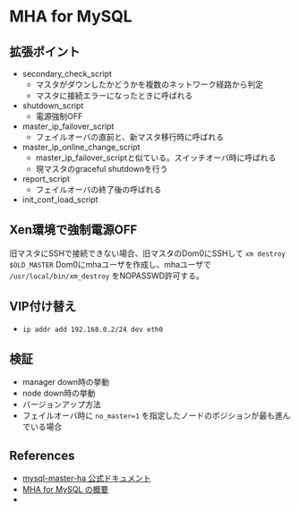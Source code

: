 # MHA for MySQL

## 拡張ポイント

- secondary_check_script
  - マスタがダウンしたかどうかを複数のネットワーク経路から判定
  - マスタに接続エラーになったときに呼ばれる
- shutdown_script
  - 電源強制OFF
- master_ip_failover_script
  - フェイルオーバの直前と、新マスタ移行時に呼ばれる
- master_ip_online_change_script
  - master_ip_failover_scriptと似ている。スイッチオーバ時に呼ばれる
  - 現マスタのgraceful shutdownを行う
- report_script
  - フェイルオーバの終了後の呼ばれる
- init_conf_load_script

## Xen環境で強制電源OFF

旧マスタにSSHで接続できない場合、旧マスタのDom0にSSHして `xm destroy $OLD_MASTER` 
Dom0にmhaユーザを作成し、mhaユーザで `/usr/local/bin/xm_destroy` をNOPASSWD許可する。

## VIP付け替え

- `ip addr add 192.168.0.2/24 dev eth0`

## 検証

- manager down時の挙動
- node down時の挙動
- バージョンアップ方法
- フェイルオーバ時に `no_master=1` を指定したノードのポジションが最も進んでいる場合

## References

- [mysql-master-ha 公式ドキュメント](https://code.google.com/p/mysql-master-ha/)
- [MHA for MySQL の概要](http://mizzy.org/blog/2013/02/06/1/)
- [](http://lamanotrama.hateblo.jp/entry/20141218)
